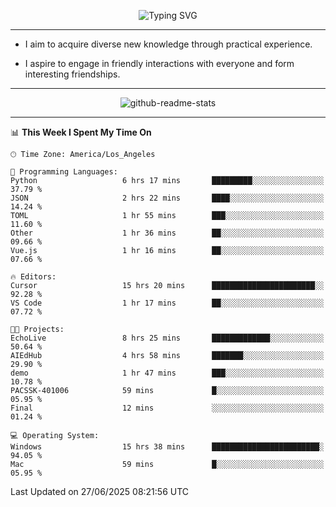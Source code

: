 <p align="center">
  <img src="https://readme-typing-svg.demolab.com?font=Fira+Code&weight=500&size=32&duration=2500&pause=1600&center=true&vCenter=true&random=false&width=1024&height=64&lines=Hi+there+%F0%9F%91%8B;I'm+delighted+you+could+make+it+here+%F0%9F%8E%89;I'm+Harry%2C+a+college+student+still+finding+my+way" alt="Typing SVG" />
</p>


---


- I aim to acquire diverse new knowledge through practical experience.

- I aspire to engage in friendly interactions with everyone and form interesting friendships.


---


<p align="center">
  <img src="https://github-readme-stats.vercel.app/api?username=Harry-Jing&show_icons=true" alt="github-readme-stats"/>
</p>


---

<!--START_SECTION:waka-->
📊 **This Week I Spent My Time On** 

```text
🕑︎ Time Zone: America/Los_Angeles

💬 Programming Languages: 
Python                   6 hrs 17 mins       █████████░░░░░░░░░░░░░░░░   37.79 % 
JSON                     2 hrs 22 mins       ████░░░░░░░░░░░░░░░░░░░░░   14.24 % 
TOML                     1 hr 55 mins        ███░░░░░░░░░░░░░░░░░░░░░░   11.60 % 
Other                    1 hr 36 mins        ██░░░░░░░░░░░░░░░░░░░░░░░   09.66 % 
Vue.js                   1 hr 16 mins        ██░░░░░░░░░░░░░░░░░░░░░░░   07.66 % 

🔥 Editors: 
Cursor                   15 hrs 20 mins      ███████████████████████░░   92.28 % 
VS Code                  1 hr 17 mins        ██░░░░░░░░░░░░░░░░░░░░░░░   07.72 % 

🐱‍💻 Projects: 
EchoLive                 8 hrs 25 mins       █████████████░░░░░░░░░░░░   50.64 % 
AIEdHub                  4 hrs 58 mins       ███████░░░░░░░░░░░░░░░░░░   29.90 % 
demo                     1 hr 47 mins        ███░░░░░░░░░░░░░░░░░░░░░░   10.78 % 
PACSSK-401006            59 mins             █░░░░░░░░░░░░░░░░░░░░░░░░   05.95 % 
Final                    12 mins             ░░░░░░░░░░░░░░░░░░░░░░░░░   01.24 % 

💻 Operating System: 
Windows                  15 hrs 38 mins      ████████████████████████░   94.05 % 
Mac                      59 mins             █░░░░░░░░░░░░░░░░░░░░░░░░   05.95 % 
```


 Last Updated on 27/06/2025 08:21:56 UTC
<!--END_SECTION:waka-->
